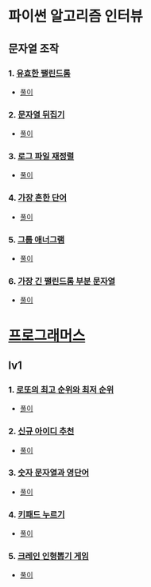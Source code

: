 # 파이썬 알고리즘 인터뷰
## 문자열 조작
### 1. [유효한 팰린드롬](https://leetcode.com/problems/valid-palindrome/)
* [풀이](https://github.com/dongjun0128/Algorithm_Study/blob/main/Python_Algorithm_Interview/%EB%AC%B8%EC%9E%90%EC%97%B4%20%EC%A1%B0%EC%9E%91/1.%20%EC%9C%A0%ED%9A%A8%ED%95%9C%20%ED%8C%B0%EB%A6%B0%EB%93%9C%EB%A1%AC.py)

### 2. [문자열 뒤집기](https://leetcode.com/problems/reverse-string/)
* [풀이](https://github.com/dongjun0128/Algorithm_Study/blob/main/Python_Algorithm_Interview/%EB%AC%B8%EC%9E%90%EC%97%B4%20%EC%A1%B0%EC%9E%91/2.%20%EB%AC%B8%EC%9E%90%EC%97%B4%20%EB%92%A4%EC%A7%91%EA%B8%B0.py)

### 3. [로그 파일 재정렬](https://leetcode.com/problems/reorder-data-in-log-files/)
* [풀이](https://github.com/dongjun0128/Algorithm_Study/blob/main/Python_Algorithm_Interview/%EB%AC%B8%EC%9E%90%EC%97%B4%20%EC%A1%B0%EC%9E%91/3.%20%EB%A1%9C%EA%B7%B8%ED%8C%8C%EC%9D%BC%20%EC%9E%AC%EC%A0%95%EB%A0%AC.py)

### 4. [가장 흔한 단어](https://leetcode.com/problems/most-common-word/)
* [풀이]()

### 5. [그룹 애너그램](https://leetcode.com/problems/group-anagrams/)
* [풀이]()

### 6. [가장 긴 팰린드롬 부분 문자열](https://leetcode.com/problems/longest-palindromic-substring/)
* [풀이]()

# [프로그래머스](https://programmers.co.kr/)
## lv1
### 1. [로또의 최고 순위와 최저 순위](https://programmers.co.kr/learn/courses/30/lessons/77484)
* [풀이](https://github.com/dongjun0128/Algorithm_Study/blob/main/Solution/Level_1/%EB%A1%9C%EB%98%90%EC%9D%98%20%EC%B5%9C%EA%B3%A0%20%EC%88%9C%EC%9C%84%EC%99%80%20%EC%B5%9C%EC%A0%80%20%EC%88%9C%EC%9C%84/main.py)

### 2. [신규 아이디 추천](https://programmers.co.kr/learn/courses/30/lessons/72410)
* [풀이](https://github.com/dongjun0128/Algorithm_Study/tree/main/Solution/Level_1/%EC%8B%A0%EA%B7%9C%20%EC%95%84%EC%9D%B4%EB%94%94%20%EC%B6%94%EC%B2%9C/main.py)

### 3. [숫자 문자열과 영단어](https://programmers.co.kr/learn/courses/30/lessons/81301)
* [풀이](https://github.com/dongjun0128/Algorithm_Study/tree/main/Solution/Level_1/%EC%88%AB%EC%9E%90%20%EB%AC%B8%EC%9E%90%EC%97%B4%EA%B3%BC%20%EC%98%81%EB%8B%A8%EC%96%B4/main.py)

### 4. [키패드 누르기](https://programmers.co.kr/learn/courses/30/lessons/67256)
* [풀이](https://github.com/dongjun0128/Algorithm_Study/blob/main/Solution/Level_1/%ED%82%A4%ED%8C%A8%EB%93%9C%20%EB%88%84%EB%A5%B4%EA%B8%B0/main.py)

### 5. [크레인 인형뽑기 게임](https://programmers.co.kr/learn/courses/30/lessons/64061)
* [풀이](https://github.com/dongjun0128/Algorithm_Study/blob/main/Solution/Level_1/%ED%81%AC%EB%A0%88%EC%9D%B8%20%EC%9D%B8%ED%98%95%EB%BD%91%EA%B8%B0%20%EA%B2%8C%EC%9E%84/main.py)


